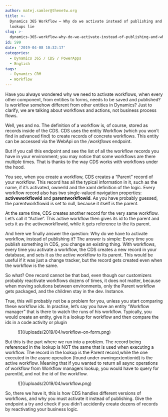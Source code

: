 ```yaml
---
author: matej.samler@thenetw.org
title: >-
  Dynamics 365 Workflow – Why do we activate instead of publishing and why
  lookups lie
slug: >-
  dynamics-365-workflow-why-do-we-activate-instead-of-publishing-and-why-lookups-lie
id: 599
date: '2019-04-08 10:32:17'
categories:
  - Dynamics 365 / CDS / PowerApps
  - English
tags:
  - Dynamics CRM
  - Workflow
---
```


Have you always wondered why we need to activate workflows, when every other component, from entities to forms, needs to be saved and published? Is workflow somehow different from other entities in Dynamics? Just to clarify, we are talking about workflows and actions, not business process flows.

Well, yes and no. The definition of a workflow is, of course, stored as records inside of the CDS. CDS uses the entity Workflow (which you won’t find in advanced find) to create records of concrete workflows. This entity can be accessed via the WebApi on the _/workflows_ endpoint.

But if you call this endpoint and see the list of all the workflow records you have in your environment; you may notice that some workflows are there multiple times. That is thanks to the way CDS works with workflows under the hood.

You see, when you create a workflow, CDS creates a “Parent” record of your workflow. This record has all the typical information in it, such as the name, if it’s activated, ownerId and the xaml definition of the logic. Every workflow record also has two single-valued navigation properties: **activeworkflowid** and **parentworkflowid**. As you have probably guessed, the parentworkflowid is set to null, because it itself is the parent.

At the same time, CDS creates another record for the very same workflow. Let’s call it “Active”. This active workflow then gives its id to the parent and sets it as the activeworkflowid, while it gets reference to the its parent.

And here we finally answer the question: Why do we have to activate workflow, instead of publishing it? The answer is simple: Every time you publish something in CDS, you change an existing thing. With workflows, every time you activate a workflow, the CDS creates a new record in your database, and sets it as the active workflow to its parent. This would be useful if it was just a change tracker, but the record gets created even when the workflow is the same.

So what? One record cannot be that bad, even though our customizers probably reactivate workflows dozens of times, it does not matter, because when moving solutions between environments, only the Parent workflow gets packaged, and the children stay in the dev. Instance.

True, this will probably not be a problem for you, unless you start comparing these workflow ids. In practise, let’s say you have an entity “Workflow manager” that is there to watch the runs of his workflow. Typically, you would create an entity, give it a lookup for workflow and then compare the ids in a code activity or plugin

<figure class="wp-block-image">![](/uploads/2019/04/workflow-on-form.png)</figure>

But this is the part where we run into a problem. The record being referenced in the lookup is NOT the same that is used when executing a workflow. The record in the lookup is the Parent record,while the one executed in the async operation (found under owningextentionid) is the active workflow. Meaning that if you wanted to return all async operations of workflow from Workflow managers lookup, you would have to query for parentId, and not the id of the workflow.

<figure class="wp-block-image">![](/uploads/2019/04/workflow.png)</figure>

So, there we have it, this is how CDS handles different versions of workflows, and why you must activate it instead of publishing. Give the endpoint a try and check if you didn’t accidently create dozens of records by reactivating your business logic.